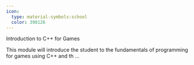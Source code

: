 ```yaml
---
icon:
  type: material-symbols:school
  color: 398126
---
```


Introduction to C++ for Games

This module will introduce the student to the fundamentals of programming for games using C++ and th ... 
